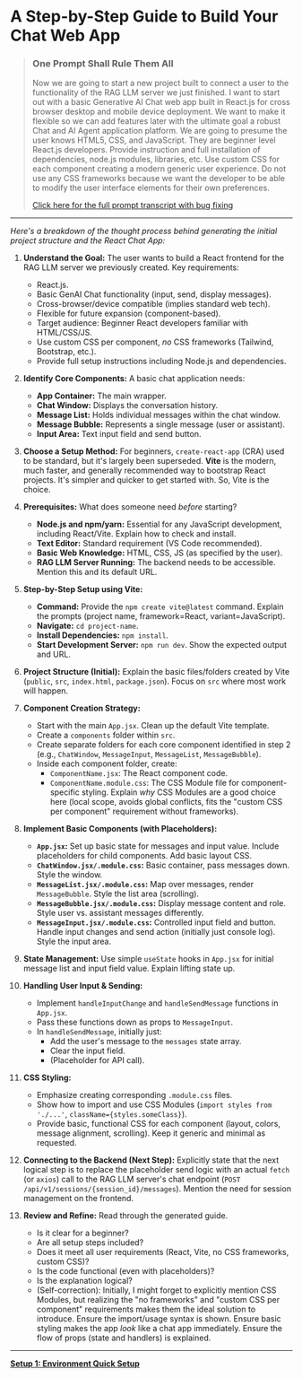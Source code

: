 # A Step-by-Step Guide to Build Your Chat Web App #  

> ### One Prompt Shall Rule Them All ###
> Now we are going to start a new project built to connect a user to the functionality of the RAG LLM server we just finished. I want to start out with a basic Generative AI Chat web app built in React.js for cross browser desktop and mobile device deployment. We want to make it flexible so we can add features later with the ultimate goal a robust Chat and AI Agent application platform. We are going to presume the user knows HTML5, CSS, and JavaScript. They are beginner level React.js developers. Provide instruction and full installation of dependencies, node.js modules, libraries, etc. Use custom CSS for each component creating a modern generic user experience. Do not use any CSS frameworks because we want the developer to be able to modify the user interface elements for their own preferences.
>
> [Click here for the full prompt transcript with bug fixing](wechat/instructions/z4_the_complete_prompt_response_thread.md)

***

*Here's a breakdown of the thought process behind generating the initial project structure and the React Chat App:*

1.  **Understand the Goal:** The user wants to build a React frontend for the RAG LLM server we previously created. Key requirements:
    *   React.js.
    *   Basic GenAI Chat functionality (input, send, display messages).
    *   Cross-browser/device compatible (implies standard web tech).
    *   Flexible for future expansion (component-based).
    *   Target audience: Beginner React developers familiar with HTML/CSS/JS.
    *   Use custom CSS per component, *no* CSS frameworks (Tailwind, Bootstrap, etc.).
    *   Provide full setup instructions including Node.js and dependencies.

2.  **Identify Core Components:** A basic chat application needs:
    *   **App Container:** The main wrapper.
    *   **Chat Window:** Displays the conversation history.
    *   **Message List:** Holds individual messages within the chat window.
    *   **Message Bubble:** Represents a single message (user or assistant).
    *   **Input Area:** Text input field and send button.

3.  **Choose a Setup Method:** For beginners, `create-react-app` (CRA) used to be standard, but it's largely been superseded. **Vite** is the modern, much faster, and generally recommended way to bootstrap React projects. It's simpler and quicker to get started with. So, Vite is the choice.

4.  **Prerequisites:** What does someone need *before* starting?
    *   **Node.js and npm/yarn:** Essential for any JavaScript development, including React/Vite. Explain how to check and install.
    *   **Text Editor:** Standard requirement (VS Code recommended).
    *   **Basic Web Knowledge:** HTML, CSS, JS (as specified by the user).
    *   **RAG LLM Server Running:** The backend needs to be accessible. Mention this and its default URL.

5.  **Step-by-Step Setup using Vite:**
    *   **Command:** Provide the `npm create vite@latest` command. Explain the prompts (project name, framework=React, variant=JavaScript).
    *   **Navigate:** `cd project-name`.
    *   **Install Dependencies:** `npm install`.
    *   **Start Development Server:** `npm run dev`. Show the expected output and URL.

6.  **Project Structure (Initial):** Explain the basic files/folders created by Vite (`public`, `src`, `index.html`, `package.json`). Focus on `src` where most work will happen.

7.  **Component Creation Strategy:**
    *   Start with the main `App.jsx`. Clean up the default Vite template.
    *   Create a `components` folder within `src`.
    *   Create separate folders for each core component identified in step 2 (e.g., `ChatWindow`, `MessageInput`, `MessageList`, `MessageBubble`).
    *   Inside each component folder, create:
        *   `ComponentName.jsx`: The React component code.
        *   `ComponentName.module.css`: The CSS Module file for component-specific styling. Explain *why* CSS Modules are a good choice here (local scope, avoids global conflicts, fits the "custom CSS per component" requirement without frameworks).

8.  **Implement Basic Components (with Placeholders):**
    *   **`App.jsx`:** Set up basic state for messages and input value. Include placeholders for child components. Add basic layout CSS.
    *   **`ChatWindow.jsx/.module.css`:** Basic container, pass messages down. Style the window.
    *   **`MessageList.jsx/.module.css`:** Map over messages, render `MessageBubble`. Style the list area (scrolling).
    *   **`MessageBubble.jsx/.module.css`:** Display message content and role. Style user vs. assistant messages differently.
    *   **`MessageInput.jsx/.module.css`:** Controlled input field and button. Handle input changes and send action (initially just console log). Style the input area.

9.  **State Management:** Use simple `useState` hooks in `App.jsx` for initial message list and input field value. Explain lifting state up.

10. **Handling User Input & Sending:**
    *   Implement `handleInputChange` and `handleSendMessage` functions in `App.jsx`.
    *   Pass these functions down as props to `MessageInput`.
    *   In `handleSendMessage`, initially just:
        *   Add the user's message to the `messages` state array.
        *   Clear the input field.
        *   (Placeholder for API call).

11. **CSS Styling:**
    *   Emphasize creating corresponding `.module.css` files.
    *   Show how to import and use CSS Modules (`import styles from './...'`, `className={styles.someClass}`).
    *   Provide basic, functional CSS for each component (layout, colors, message alignment, scrolling). Keep it generic and minimal as requested.

12. **Connecting to the Backend (Next Step):** Explicitly state that the next logical step is to replace the placeholder send logic with an actual `fetch` (or `axios`) call to the RAG LLM server's chat endpoint (`POST /api/v1/sessions/{session_id}/messages`). Mention the need for session management on the frontend.

13. **Review and Refine:** Read through the generated guide.
    *   Is it clear for a beginner?
    *   Are all setup steps included?
    *   Does it meet all user requirements (React, Vite, no CSS frameworks, custom CSS)?
    *   Is the code functional (even with placeholders)?
    *   Is the explanation logical?
    *   (Self-correction): Initially, I might forget to explicitly mention CSS Modules, but realizing the "no frameworks" and "custom CSS per component" requirements makes them the ideal solution to introduce. Ensure the import/usage syntax is shown. Ensure basic styling makes the app *look* like a chat app immediately. Ensure the flow of props (state and handlers) is explained.

***   

**[Setup 1: Environment Quick Setup](wechat/instructions/setup_1_environment_quick_setup.md)**
